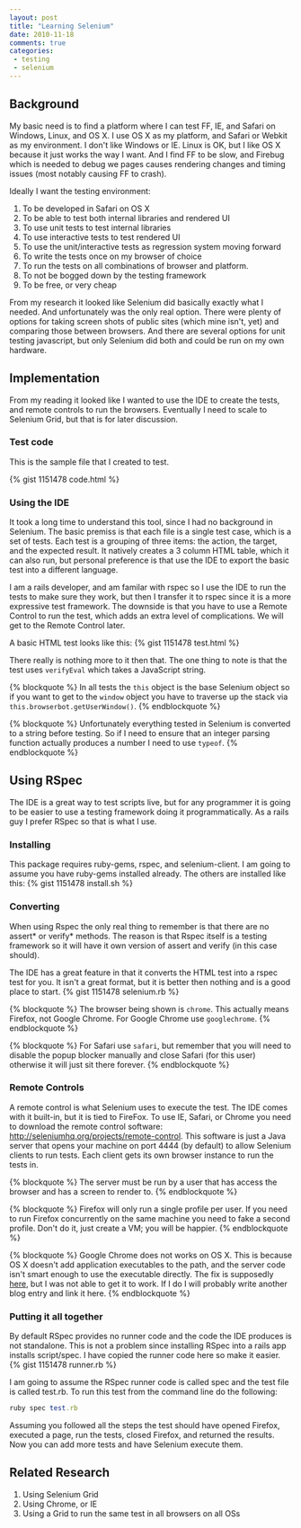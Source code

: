 ```yaml
---
layout: post
title: "Learning Selenium"
date: 2010-11-18
comments: true
categories:
 - testing
 - selenium
---
```


## Background
My basic need is to find a platform where I can test FF, IE, and Safari on Windows, Linux, and OS X.  I use OS X as my platform, and Safari or Webkit as my environment.  I don't like Windows or IE.  Linux is OK, but I like OS X because it just works the way I want.  And I find FF to be slow, and Firebug which is needed to debug we pages causes rendering changes and timing issues (most notably causing FF to crash).

Ideally I want the testing environment:

1. To be developed in Safari on OS X
1. To be able to test both internal libraries and rendered UI
1. To use unit tests to test internal libraries
1. To use interactive tests to test rendered UI
1. To use the unit/interactive tests as regression system moving forward
1. To write the tests once on my browser of choice
1. To run the tests on all combinations of browser and platform.
1. To not be bogged down by the testing framework
1. To be free, or very cheap

From my research it looked like Selenium did basically exactly what I needed. And unfortunately was the only real option.  There were plenty of options for taking screen shots of public sites (which mine isn't, yet) and comparing those between browsers.  And there are several options for unit testing javascript, but only Selenium did both and could be run on my own hardware.

## Implementation
From my reading it looked like I wanted to use the IDE to create the tests, and remote controls to run the browsers.  Eventually I need to scale to Selenium Grid, but that is for later discussion.

### Test code
This is the sample file that I created to test.

{% gist 1151478 code.html %}

### Using the IDE
It took a long time to understand this tool, since I had no background in Selenium.  The basic premiss is that each file is a single test case, which is a set of tests.  Each test is a grouping of three items: the action, the target, and the expected result.  It natively creates a 3 column HTML table, which it can also run, but personal preference is that use the IDE to export the basic test into a different language.

I am a rails developer, and am familar with rspec so I use the IDE to run the tests to make sure they work, but then I transfer it to rspec since it is a more expressive test framework.  The downside is that you have to use a Remote Control to run the test, which adds an extra level of complications.  We will get to the Remote Control later.

A basic HTML test looks like this:
{% gist 1151478 test.html %}

There really is nothing more to it then that.  The one thing to note is that the test uses `verifyEval` which takes a JavaScript string.

{% blockquote %}
In all tests the <code>this</code> object is the base Selenium object so if you want to get to the <code>window</code> object you have to traverse up the stack via <code>this.browserbot.getUserWindow()</code>.
{% endblockquote %}

{% blockquote %}
Unfortunately everything tested in Selenium is converted to a string before testing.  So if I need to ensure that an integer parsing function actually produces a number I need to use <code>typeof</code>.
{% endblockquote %}

## Using RSpec
The IDE is a great way to test scripts live, but for any programmer it is going to be easier to use a testing framework doing it programmatically.  As a rails guy I prefer RSpec so that is what I use.

### Installing
This package requires ruby-gems, rspec, and selenium-client.  I am going to assume you have ruby-gems installed already.  The others are installed like this:
{% gist 1151478 install.sh %}

### Converting
When using Rspec the only real thing to remember is that there are no assert* or verify* methods.  The reason is that Rspec itself is a testing framework so it will have it own version of assert and verify (in this case should).

The IDE has a great feature in that it converts the HTML test into a rspec test for you.  It isn't a great format, but it is better then nothing and is a good place to start.
{% gist 1151478 selenium.rb %}

{% blockquote %}
The browser being shown is <code>chrome</code>.  This actually means Firefox, not Google Chrome.  For Google Chrome use <code>googlechrome</code>.
{% endblockquote %}

{% blockquote %}
For Safari use <code>safari</code>, but remember that you will need to disable the popup blocker manually and close Safari (for this user) otherwise it will just sit there forever.
{% endblockquote %}

### Remote Controls
A remote control is what Selenium uses to execute the test.  The IDE comes with it built-in, but it is tied to FireFox.  To use IE, Safari, or Chrome you need to download the remote control software: <a href="http://seleniumhq.org/projects/remote-control">http://seleniumhq.org/projects/remote-control</a>.  This software is just a Java server that opens your machine on port 4444 (by default) to allow Selenium clients to run tests.  Each client gets its own browser instance to run the tests in.

{% blockquote %}
The server must be run by a user that has access the browser and has a screen to render to.
{% endblockquote %}

{% blockquote %}
Firefox will only run a single profile per user.  If you need to run Firefox concurrently on the same machine you need to fake a second profile.  Don't do it, just create a VM; you will be happier.
{% endblockquote %}

{% blockquote %}
Google Chrome does not works on OS X.  This is because OS X doesn't add application executables to the path, and the server code isn't smart enough to use the executable directly.  The fix is supposedly <a href="http://groups.google.com/group/selenium-users/browse_thread/thread/7205089285e92973?hide_quotes=no&amp;fwc=1">here</a>, but I was not able to get it to work.  If I do I will probably write another blog entry and link it here.
{% endblockquote %}

### Putting it all together
By default RSpec provides no runner code and the code the IDE produces is not standalone.  This is not a problem since installing RSpec into a rails app installs script/spec.  I have copied the runner code here so make it easier.
{% gist 1151478 runner.rb %}

I am going to assume the RSpec runner code is called spec and the test file is called test.rb.  To run this test from the command line do the following:

``` ruby
ruby spec test.rb
```

Assuming you followed all the steps the test should have opened Firefox, executed a page, run the tests, closed Firefox, and returned the results.  Now you can add more tests and have Selenium execute them.

## Related Research

1. Using Selenium Grid
1. Using Chrome, or IE
1. Using a Grid to run the same test in all browsers on all OSs
